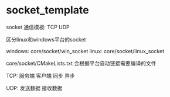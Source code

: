 # socket_template


socket 通信模板: TCP UDP

区分linux和windows平台的socket

windows: core/socket/win_socket
linux: core/socket/linux_socket

core/socket/CMakeLists.txt 会根据平台自动链接需要编译的文件

TCP:
	服务端
	客户端
		同步
		异步

UDP:
	发送数据
	接收数据





